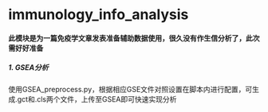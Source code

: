 # immunology_info_analysis
#### 此模块是为一篇免疫学文章发表准备辅助数据使用，很久没有作生信分析了，此次需好好准备


##### 1. GSEA分析 
使用GSEA_preprocess.py，根据相应GSE文件对照设置在脚本内进行配置，可生成.gct和.cls两个文件，上传至GSEA即可快速实现分析
